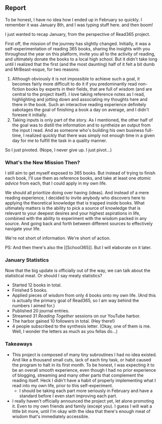 ## Report

To be honest, I have no idea how I ended up in February so quickly. I remember it was January 8th, and I was typing stuff here. and then boom!

I just wanted to recap January, from the perspective of Read365 project.

First off, the mission of the journey has slightly changed. Initially, it was a self-experimentation of reading 365 books, sharing the insights with you throughout the year on this platform, invite you all to the activity of reading, and ultimately donate the books to a local high school. But it didn't take long until I realized that the first (and the most daunting) half of it felt a bit dumb and MrBeast-esque, for two reasons:
1. Although obviously it is not impossible to achieve such a goal, it becomes fairly more difficult to do it if you predominantly read non-fiction books by experts in their fields, that are full of wisdom (and are central to the project itself). I love taking reference notes as I read, highlighting and jotting down and associating my thoughts here and there in the book. Such an interactive reading experience definitely sabotages the goal of finishing a book a day on average, and I didn't foresee it initially.
2. Taking inputs is only part of the story. As I mentioned, the other half of the goal was to distill the information and to syntheize an output from the input I read. And as someone who's building his own business full-time, I realized quickly that there was simply not enough time in a given day for me to fulfill the task in a quality manner.

So I just pivoted. (Nope, I never give up. I just pivot...)

### What's the New Mission Then?

I still aim to get myself exposed to 365 books. But instead of trying to finish each book, I'll use them as reference books, and take at least one *atomic advice* from each, that I could apply in my own life. 

We should all prioritize doing over having (ideas). And instead of a mere reading experience, I decided to invite anybody who discovers here to applying the theoretical knowledge that is trapped inside books. What ultimately matters is the ability to pick a source of knowledge that is relevant to your deepest desires and your highest aspirations in life, combined with the ability to experiment with the wisdom packed in any source. And going back and forth between different sources to effectively navigate your life.

We're not short of information. We're short of action.

PS: And then there's also the [[School365]]. But I will elaborate on it later.

### January Statistics

Now that the big update is officially out of the way, we can talk about the statistical meat. Or should I say meaty statistics?

- Started 12 books in total. 
- Finished 5 books.
- Applied pieces of wisdom from only 4 books onto my own life. (And this is actually the primary goal of Read365, so I am way behind the numbers I aimed for.)
- Published 20 journal entries.
- Streamed 31 *Reading Together* sessions on our YouTube harbor.
- The harbor gained 10 followers in total. (Hey there!)
- 4 people subscribed to the synthesis letter. (Okay, one of them is me. Well, I wonder the letters as much as you fellas do...)

### Takeaways

- This project is composed of many tiny subroutines I had no idea existed. And like a thousand small cuts, lack of each tiny task, or habit caused the program to halt in its first month. To be honest, I was expecting it to be an overall smooth experience, even though I had no prior experience of blogging, streaming and many other parts that complement the reading itself. Heck I didn't have a habit of properly implementing what I read into my own life, prior to this self-experiment. 
	- I should be taking each part more seriously in February and have a standard before I even start improving each part.
- I really haven't officially announced the project yet, let alone promoting it. Even to my own friends and family (except you). I guess I will wait a little bit more, until I'm okay with the idea that there's enough meat of wisdom that's immediately accessible.